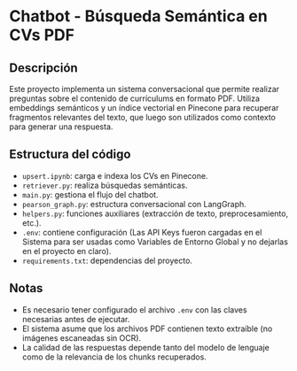 # Chatbot - Búsqueda Semántica en CVs PDF

## Descripción

Este proyecto implementa un sistema conversacional que permite realizar preguntas sobre el contenido de currículums en formato PDF. Utiliza embeddings semánticos y un índice vectorial en Pinecone para recuperar fragmentos relevantes del texto, que luego son utilizados como contexto para generar una respuesta.

## Estructura del código

- `upsert.ipynb`: carga e indexa los CVs en Pinecone.
- `retriever.py`: realiza búsquedas semánticas.
- `main.py`: gestiona el flujo del chatbot.
- `pearson_graph.py`: estructura conversacional con LangGraph.
- `helpers.py`: funciones auxiliares (extracción de texto, preprocesamiento, etc.).
- `.env`: contiene configuración (Las API Keys fueron cargadas en el Sistema para ser usadas como Variables de Entorno Global y no dejarlas en el proyecto en claro).
- `requirements.txt`: dependencias del proyecto.


## Notas

- Es necesario tener configurado el archivo `.env` con las claves necesarias antes de ejecutar.
- El sistema asume que los archivos PDF contienen texto extraíble (no imágenes escaneadas sin OCR).
- La calidad de las respuestas depende tanto del modelo de lenguaje como de la relevancia de los chunks recuperados.